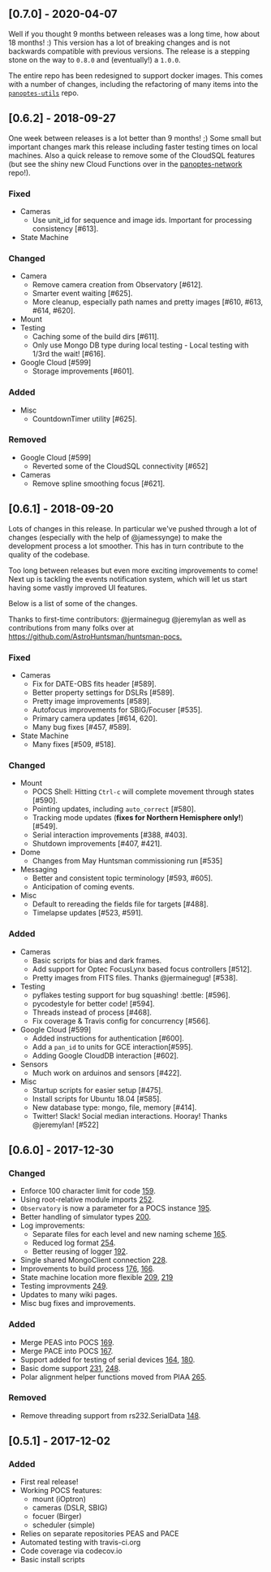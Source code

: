 ## [0.7.0] - 2020-04-07

Well if you thought 9 months between releases was a long time, how about 18 months! :)
This version has a lot of breaking changes and is not backwards compatible with previous
versions. The release is a stepping stone on the way to `0.8.0` and (eventually!) a `1.0.0`.

The entire repo has been redesigned to support docker images. This comes with a
number of changes, including the refactoring of many items into the [`panoptes-utils`](https://github.com/panoptes/panoptes-utils.git) repo.

## [0.6.2] - 2018-09-27

One week between releases is a lot better than 9 months! ;) Some small but important changes mark this release including faster testing times on local machines.  Also a quick release to remove some of the CloudSQL features (but see the shiny new Cloud Functions over in the [panoptes-network](https://github.com/panoptes/panoptes-network) repo!).

### Fixed

* Cameras
  * Use unit_id for sequence and image ids. Important for processing consistency [#613].
* State Machine

### Changed

* Camera
  * Remove camera creation from Observatory [#612].
  * Smarter event waiting [#625].
  * More cleanup, especially path names and pretty images [#610, #613, #614, #620].
* Mount
* Testing
  * Caching some of the build dirs [#611].
  * Only use Mongo DB type during local testing - Local testing with 1/3rd the wait! [#616].
* Google Cloud [#599]
  * Storage improvements [#601].

### Added

* Misc
  * CountdownTimer utility [#625].

### Removed

* Google Cloud [#599]
  * Reverted some of the CloudSQL connectivity [#652]
* Cameras
  * Remove spline smoothing focus [#621].

## [0.6.1] - 2018-09-20

Lots of changes in this release. In particular we've pushed through a lot of changes
(especially with the help of @jamessynge) to make the development process a lot
smoother. This has in turn contribute to the quality of the codebase.

Too long between releases but even more exciting improvements to come! Next up is tackling the events notification system, which will let us start having some vastly improved UI features.

Below is a list of some of the changes.

Thanks to first-time contributors: @jermainegug @jeremylan as well as contributions from many folks over at <https://github.com/AstroHuntsman/huntsman-pocs.>

### Fixed

* Cameras
  * Fix for DATE-OBS fits header [#589].
  * Better property settings for DSLRs [#589].
  * Pretty image improvements [#589].
  * Autofocus improvements for SBIG/Focuser [#535].
  * Primary camera updates [#614, 620].
  * Many bug fixes [#457, #589].
* State Machine
  * Many fixes [#509, #518].

### Changed

* Mount
  * POCS Shell: Hitting `Ctrl-c` will complete movement through states [#590].
  * Pointing updates, including `auto_correct` [#580].
  * Tracking mode updates (**fixes for Northern Hemisphere only!**) [#549].
  * Serial interaction improvements [#388, #403].
  * Shutdown improvements [#407, #421].
* Dome
  * Changes from May Huntsman commissioning run [#535]
* Messaging
  * Better and consistent topic terminology [#593, #605].
  * Anticipation of coming events.
* Misc
  * Default to rereading the fields file for targets [#488].
  * Timelapse updates [#523, #591].

### Added

* Cameras
  * Basic scripts for bias and dark frames.
  * Add support for Optec FocusLynx based focus controllers [#512].
  * Pretty images from FITS files. Thanks @jermainegug! [#538].
* Testing
  * pyflakes testing support for bug squashing! :bettle: [#596].
  * pycodestyle for better code! [#594].
  * Threads instead of process [#468].
  * Fix coverage & Travis config for concurrency [#566].
* Google Cloud [#599]
  * Added instructions for authentication [#600].
  * Add a `pan_id` to units for GCE interaction[#595].
  * Adding Google CloudDB interaction [#602].
* Sensors
  * Much work on arduinos and sensors [#422].
* Misc
  * Startup scripts for easier setup [#475].
  * Install scripts for Ubuntu 18.04 [#585].
  * New database type: mongo, file, memory [#414].
  * Twitter! Slack! Social median interactions. Hooray! Thanks @jeremylan! [#522]

## [0.6.0] - 2017-12-30

### Changed

- Enforce 100 character limit for code [159](https://github.com/panoptes/POCS/pull/159).
- Using root-relative module imports [252](https://github.com/panoptes/POCS/pull/252).
- `Observatory` is now a parameter for a POCS instance [195](https://github.com/panoptes/POCS/pull/195).
- Better handling of simulator types [200](https://github.com/panoptes/POCS/pull/200).
- Log improvements:
  - Separate files for each level and new naming scheme [165](https://github.com/panoptes/POCS/pull/165).
  - Reduced log format [254](https://github.com/panoptes/POCS/pull/254).
  - Better reusing of logger [192](https://github.com/panoptes/POCS/pull/192).
- Single shared MongoClient connection [228](https://github.com/panoptes/POCS/pull/228).
- Improvements to build process [176](https://github.com/panoptes/POCS/pull/176), [166](https://github.com/panoptes/POCS/pull/166).
- State machine location more flexible [209](https://github.com/panoptes/POCS/pull/209), [219](https://github.com/panoptes/POCS/pull/219)
- Testing improvments [249](https://github.com/panoptes/POCS/pull/249).
- Updates to many wiki pages.
- Misc bug fixes and improvements.

### Added

- Merge PEAS into POCS [169](https://github.com/panoptes/POCS/pull/169).
- Merge PACE into POCS [167](https://github.com/panoptes/POCS/pull/167).
- Support added for testing of serial devices [164](https://github.com/panoptes/POCS/pull/164), [180](https://github.com/panoptes/POCS/pull/180).
- Basic dome support [231](https://github.com/panoptes/POCS/pull/231), [248](https://github.com/panoptes/POCS/pull/248).
- Polar alignment helper functions moved from PIAA [265](https://github.com/panoptes/POCS/pull/265).

### Removed

- Remove threading support from rs232.SerialData [148](https://github.com/panoptes/POCS/pull/148).

## [0.5.1] - 2017-12-02

### Added

- First real release!
- Working POCS features:
  + mount (iOptron)
  + cameras (DSLR, SBIG)
  + focuer (Birger)
  + scheduler (simple)
- Relies on separate repositories PEAS and PACE
- Automated testing with travis-ci.org
- Code coverage via codecov.io
- Basic install scripts
